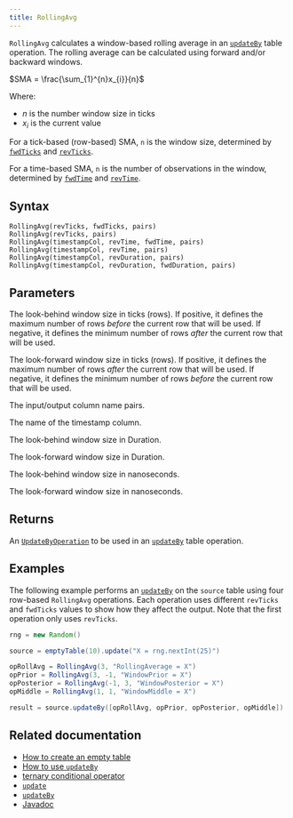 ```yaml
---
title: RollingAvg
---
```


`RollingAvg` calculates a window-based rolling average in an [`updateBy`](./updateBy.md) table operation. The rolling average can be calculated using forward and/or backward windows.

$SMA = \frac{\sum_{1}^{n}x_{i}}{n}$

Where:

- $n$ is the number window size in ticks
- $x_{i}$ is the current value

For a tick-based (row-based) SMA, `n` is the window size, determined by [`fwdTicks`](#parameters) and [`revTicks`](#parameters).

For a time-based SMA, `n` is the number of observations in the window, determined by [`fwdTime`](#parameters) and [`revTime`](#parameters).

## Syntax

```
RollingAvg(revTicks, fwdTicks, pairs)
RollingAvg(revTicks, pairs)
RollingAvg(timestampCol, revTime, fwdTime, pairs)
RollingAvg(timestampCol, revTime, pairs)
RollingAvg(timestampCol, revDuration, pairs)
RollingAvg(timestampCol, revDuration, fwdDuration, pairs)
```

## Parameters

<ParamTable>
<Param name="revTicks" type="long">

The look-behind window size in ticks (rows). If positive, it defines the maximum number of rows _before_ the current row that will be used. If negative, it defines the minimum number of rows _after_ the current row that will be used.

</Param>
<Param name="fwdTicks" type="long">

The look-forward window size in ticks (rows). If positive, it defines the maximum number of rows _after_ the current row that will be used. If negative, it defines the minimum number of rows _before_ the current row that will be used.

</Param>
<Param name="pairs" type="String...">

The input/output column name pairs.

</Param>
<Param name="timestampCol" type="String">

The name of the timestamp column.

</Param>
<Param name="revDuration" type="Duration">

The look-behind window size in Duration.

</Param>
<Param name="fwdDuration" type="Duration">

The look-forward window size in Duration.

</Param>
<Param name="revTime" type="long">

The look-behind window size in nanoseconds.

</Param>
<Param name="fwdTime" type="long">

The look-forward window size in nanoseconds.

</Param>
</ParamTable>

## Returns

An [`UpdateByOperation`](./updateBy.md#parameters) to be used in an [`updateBy`](./updateBy.md) table operation.

## Examples

The following example performs an [`updateBy`](./updateBy.md) on the `source` table using four row-based `RollingAvg` operations. Each operation uses different `revTicks` and `fwdTicks` values to show how they affect the output. Note that the first operation only uses `revTicks`.

```groovy order=source,result
rng = new Random()

source = emptyTable(10).update("X = rng.nextInt(25)")

opRollAvg = RollingAvg(3, "RollingAverage = X")
opPrior = RollingAvg(3, -1, "WindowPrior = X")
opPosterior = RollingAvg(-1, 3, "WindowPosterior = X")
opMiddle = RollingAvg(1, 1, "WindowMiddle = X")

result = source.updateBy([opRollAvg, opPrior, opPosterior, opMiddle])
```

## Related documentation

- [How to create an empty table](../../../how-to-guides/new-and-empty-table.md#emptytable)
- [How to use `updateBy`](../../../how-to-guides/rolling-aggregations.md)
- [ternary conditional operator](../../../how-to-guides/ternary-if-how-to.md)
- [`update`](../select/update.md)
- [`updateBy`](./updateBy.md)
- [Javadoc](https://deephaven.io/core/javadoc/io/deephaven/api/updateby/UpdateByOperation.html#RollingAvg(long,long,java.lang.String...))
